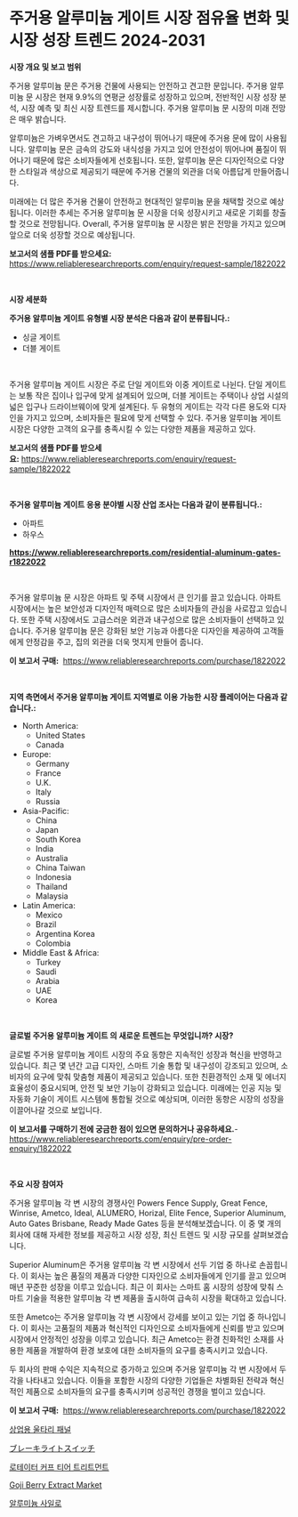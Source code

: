 <p><h1>주거용 알루미늄 게이트 시장 점유율 변화 및 시장 성장 트렌드 2024-2031</h1></p><p><strong>시장 개요 및 보고 범위</strong></p>
<p><p>주거용 알루미늄 문은 주거용 건물에 사용되는 안전하고 견고한 문입니다. 주거용 알루미늄 문 시장은 현재 9.9%의 연평균 성장률로 성장하고 있으며, 전반적인 시장 성장 분석, 시장 예측 및 최신 시장 트렌드를 제시합니다. 주거용 알루미늄 문 시장의 미래 전망은 매우 밝습니다. </p><p>알루미늄은 가벼우면서도 견고하고 내구성이 뛰어나기 때문에 주거용 문에 많이 사용됩니다. 알루미늄 문은 금속의 강도와 내식성을 가지고 있어 안전성이 뛰어나며 품질이 뛰어나기 때문에 많은 소비자들에게 선호됩니다. 또한, 알루미늄 문은 디자인적으로 다양한 스타일과 색상으로 제공되기 때문에 주거용 건물의 외관을 더욱 아름답게 만들어줍니다.</p><p>미래에는 더 많은 주거용 건물이 안전하고 현대적인 알루미늄 문을 채택할 것으로 예상됩니다. 이러한 추세는 주거용 알루미늄 문 시장을 더욱 성장시키고 새로운 기회를 창출할 것으로 전망됩니다.  Overall, 주거용 알루미늄 문 시장은 밝은 전망을 가지고 있으며 앞으로 더욱 성장할 것으로 예상됩니다.</p></p>
<p><strong>보고서의 샘플 PDF를 받으세요:</strong> <a href="https://www.reliableresearchreports.com/enquiry/request-sample/1822022">https://www.reliableresearchreports.com/enquiry/request-sample/1822022</a></p>
<p>&nbsp;</p>
<p><strong>시장 세분화</strong></p>
<p><strong>주거용 알루미늄 게이트 유형별 시장 분석은 다음과 같이 분류됩니다.:</strong></p>
<p><ul><li>싱글 게이트</li><li>더블 게이트</li></ul></p>
<p>&nbsp;</p>
<p><p>주거용 알루미늄 게이트 시장은 주로 단일 게이트와 이중 게이트로 나뉜다. 단일 게이트는 보통 작은 집이나 입구에 맞게 설계되어 있으며, 더블 게이트는 주택이나 상업 시설의 넓은 입구나 드라이브웨이에 맞게 설계된다. 두 유형의 게이트는 각각 다른 용도와 디자인을 가지고 있으며, 소비자들은 필요에 맞게 선택할 수 있다. 주거용 알루미늄 게이트 시장은 다양한 고객의 요구를 충족시킬 수 있는 다양한 제품을 제공하고 있다.</p></p>
<p><strong>보고서의 샘플 PDF를 받으세요:</strong>&nbsp;<a href="https://www.reliableresearchreports.com/enquiry/request-sample/1822022">https://www.reliableresearchreports.com/enquiry/request-sample/1822022</a></p>
<p>&nbsp;</p>
<p><strong> 주거용 알루미늄 게이트 응용 분야별 시장 산업 조사는 다음과 같이 분류됩니다.:</strong></p>
<p><ul><li>아파트</li><li>하우스</li></ul></p>
<p><strong><a href="https://www.reliableresearchreports.com/residential-aluminum-gates-r1822022">https://www.reliableresearchreports.com/residential-aluminum-gates-r1822022</a></strong></p>
<p>&nbsp;</p>
<p><p>주거용 알루미늄 문 시장은 아파트 및 주택 시장에서 큰 인기를 끌고 있습니다. 아파트 시장에서는 높은 보안성과 디자인적 매력으로 많은 소비자들의 관심을 사로잡고 있습니다. 또한 주택 시장에서도 고급스러운 외관과 내구성으로 많은 소비자들이 선택하고 있습니다. 주거용 알루미늄 문은 강화된 보안 기능과 아름다운 디자인을 제공하여 고객들에게 안정감을 주고, 집의 외관을 더욱 멋지게 만들어 줍니다.</p></p>
<p><strong>이 보고서 구매:</strong>&nbsp; <a href="https://www.reliableresearchreports.com/purchase/1822022">https://www.reliableresearchreports.com/purchase/1822022</a></p>
<p>&nbsp;</p>
<p><strong>지역 측면에서 주거용 알루미늄 게이트 지역별로 이용 가능한 시장 플레이어는 다음과 같습니다.:</strong></p>
<p><ul>
    <li>
        North America:
        <ul>
            <li>United States</li>
            <li>Canada</li>
        </ul>
    </li>
    <li>
        Europe:
        <ul>
            <li>Germany</li>
            <li>France</li>
            <li>U.K.</li>
            <li>Italy</li>
            <li>Russia</li>
        </ul>
    </li>
    <li>
        Asia-Pacific:
        <ul>
            <li>China</li>
            <li>Japan</li>
            <li>South Korea</li>
            <li>India</li>
            <li>Australia</li>
            <li>China Taiwan</li>
            <li>Indonesia</li>
            <li>Thailand</li>
            <li>Malaysia</li>
        </ul>
    </li>
    <li>
        Latin America:
        <ul>
            <li>Mexico</li>
            <li>Brazil</li>
            <li>Argentina Korea</li>
            <li>Colombia</li>
        </ul>
    </li>
    <li>
        Middle East & Africa:
        <ul>
            <li>Turkey</li>
            <li>Saudi</li>
            <li>Arabia</li>
            <li>UAE</li>
            <li>Korea</li>
        </ul>
    </li>
    </ul></p>
<p>&nbsp;</p>
<p><strong>글로벌 주거용 알루미늄 게이트 의 새로운 트렌드는 무엇입니까? 시장?</strong></p>
<p><p>글로벌 주거용 알루미늄 게이트 시장의 주요 동향은 지속적인 성장과 혁신을 반영하고 있습니다. 최근 몇 년간 고급 디자인, 스마트 기술 통합 및 내구성이 강조되고 있으며, 소비자의 요구에 맞춰 맞춤형 제품이 제공되고 있습니다. 또한 친환경적인 소재 및 에너지 효율성이 중요시되며, 안전 및 보안 기능이 강화되고 있습니다. 미래에는 인공 지능 및 자동화 기술이 게이트 시스템에 통합될 것으로 예상되며, 이러한 동향은 시장의 성장을 이끌어나갈 것으로 보입니다.</p></p>
<p><strong>이 보고서를 구매하기 전에 궁금한 점이 있으면 문의하거나 공유하세요.</strong>- <a href="https://www.reliableresearchreports.com/enquiry/pre-order-enquiry/1822022">https://www.reliableresearchreports.com/enquiry/pre-order-enquiry/1822022</a></p>
<p>&nbsp;</p>
<p><strong>주요 시장 참여자</strong></p>
<p><p>주거용 알루미늄 각 변 시장의 경쟁사인 Powers Fence Supply, Great Fence, Winrise, Ametco, Ideal, ALUMERO, Horizal, Elite Fence, Superior Aluminum, Auto Gates Brisbane, Ready Made Gates 등을 분석해보겠습니다. 이 중 몇 개의 회사에 대해 자세한 정보를 제공하고 시장 성장, 최신 트렌드 및 시장 규모를 살펴보겠습니다. </p><p>Superior Aluminum은 주거용 알루미늄 각 변 시장에서 선두 기업 중 하나로 손꼽힙니다. 이 회사는 높은 품질의 제품과 다양한 디자인으로 소비자들에게 인기를 끌고 있으며 매년 꾸준한 성장을 이루고 있습니다. 최근 이 회사는 스마트 홈 시장의 성장에 맞춰 스마트 기술을 적용한 알루미늄 각 변 제품을 출시하여 급속히 시장을 확대하고 있습니다.</p><p>또한 Ametco는 주거용 알루미늄 각 변 시장에서 강세를 보이고 있는 기업 중 하나입니다. 이 회사는 고품질의 제품과 혁신적인 디자인으로 소비자들에게 신뢰를 받고 있으며 시장에서 안정적인 성장을 이루고 있습니다. 최근 Ametco는 환경 친화적인 소재를 사용한 제품을 개발하여 환경 보호에 대한 소비자들의 요구를 충족시키고 있습니다.</p><p>두 회사의 판매 수익은 지속적으로 증가하고 있으며 주거용 알루미늄 각 변 시장에서 두각을 나타내고 있습니다. 이들을 포함한 시장의 다양한 기업들은 차별화된 전략과 혁신적인 제품으로 소비자들의 요구를 충족시키며 성공적인 경쟁을 벌이고 있습니다.</p></p>
<p><strong>이 보고서 구매:</strong>&nbsp;&nbsp;<a href="https://www.reliableresearchreports.com/purchase/1822022">https://www.reliableresearchreports.com/purchase/1822022</a></p>
<p><p><a href="https://github.com/Skyleitney456456/Market-Research-Report-List-1/blob/main/150205330132.md">상업용 울타리 패널</a></p><p><a href="https://github.com/LeanneBruen2023/Market-Research-Report-List-1/blob/main/342257832913.md">ブレーキライトスイッチ</a></p><p><a href="https://medium.com/@jackiefauhey9089475/%ED%9A%8C%EC%A0%84%EA%B7%BC%EA%B0%9C-%ED%8C%8C%EC%97%B4-%EC%B9%98%EB%A3%8C-%EC%8B%9C%EC%9E%A5-%EC%A7%80%ED%91%9C-%ED%95%B4%EC%84%9D-%EC%8B%9C%EC%9E%A5-%EC%A0%90%EC%9C%A0%EC%9C%A8-%ED%8A%B8%EB%A0%8C%EB%93%9C-%EB%B0%8F-%EC%84%B1%EC%9E%A5-%ED%8C%A8%ED%84%B4-0b6211eef27a">로테이터 커프 티어 트리트먼트</a></p><p><a href="https://issuu.com/reportprime-2/docs/goji-berry-extract-market-size-2030.pptx">Goji Berry Extract Market</a></p><p><a href="https://medium.com/@simeonbode1/%EC%95%8C%EB%A3%A8%EB%AF%B8%EB%8A%84-%EC%82%AC%EC%9D%BC%EB%A1%9C-%EC%8B%9C%EC%9E%A5-%EC%A0%84%EB%A7%9D-%EC%82%B0%EC%97%85-%EA%B0%9C%EC%9A%94-%EB%B0%8F-%EC%98%88%EC%B8%A1-2024%EB%85%84%EB%B6%80%ED%84%B0-2031%EB%85%84%EA%B9%8C%EC%A7%80-648305d51b23">알루미늄 사일로</a></p></p>